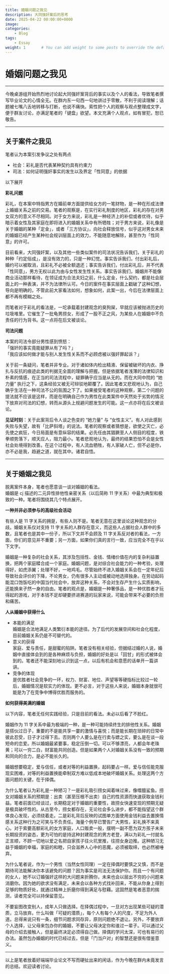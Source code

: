 ```yaml
---
title: 婚姻问题之我见
description: 大同强奸案后的思考
date: 2025-04-22 00:00:00+0000
image: 
categories:
    - Blog
tags:
    - Essay
weight: 1       # You can add weight to some posts to override the default sorting (date descending)
---
```


# 婚姻问题之我见
---

今晚桌游组开始热烈地讨论起大同强奸案背后的事实以及个人的看法，导致笔者撰写毕业论文的心情全无。在群内东一句西一句地讲过于零散，不利于阅读理解；话题被七嘴八舌地转移与打断，也说不痛快。索性把个人的观察与观点整理成文字，便于群友讨论，亦满足笔者的「键盘」欲望。本文充满个人观点，如有冒犯，恕已敬告。

---
## 关于案件之我见   
笔者认为本案引发争议之处有两点   
+ 社会：彩礼是否代表某种契约具有约束力
+ 司法：如何证明强奸事实的发生以及界定「性同意」的依据   

以下展开 

**彩礼问题**   

彩礼，在本案中特指男方在婚前单方面提供给女方的一笔财物，是一种在形成法律上婚姻关系之前的交易。笔者的观察是，在实行彩礼制度的地区，彩礼的存在对男女双方的意义不尽相同。对于女方来说，彩礼是一种经济上的补偿或者优待，似乎暗示着女性及其家庭在即将进入的婚姻关系中有所牺牲；对于男方来说，彩礼像是关于婚姻的某种「定金」，或者「三方协议」，向社会释放信号，似乎这对男女未来的婚姻已经产生某种社会规训层面上的效力，不能随意地解除，甚至作为「性同意」的许可。   

目前看来，大同强奸案，以及其他一些类似案件的司法状况告诉我们，关于彩礼的种种「约定俗成」，是没有效力的，只是一种幻觉。事实告诉我们，付出彩礼后，婚约可以被取消，且彩礼不必被全额退还；事实告诉我们，付出彩礼后，并不代表「性同意」，男方无权以此为由与女性发生性关系。事实告诉我们，婚姻并不能像商业活动那样看待，在领证成为合法夫妇之前，什么定金，什么契约，都是社会层面上的一种表演，并不为法律所认可。今日的案件在事实层面上戳破了这种幻想，导向是明确的，不管此前大家看法如何，想象如何，此案一出，今后在法律层面上都不再有模糊之处。   

而笔者对于彩礼的看法是，一坨承载着封建观念的臭狗屎，早就应该被抛进历史的垃圾堆里。它催生了一批龟男捞女，形成了一股不正之风，为某些人在婚姻中不负责任的行为背书。这一点将在后文被谈论。   

**司法问题**   

本案的司法令部分男性感到愤怒：   
「强奸的事实竟能疑罪从有了吗？」   
「我应该如何做才能与别人发生性关系而不必顾虑被以强奸罪起诉？」   

关于前一条疑问，笔者并非专业。对于诸如体内检出精液、保留被破坏的内衣、挣扎与反抗的痕迹此类的判据无全面的理解与把握。但是依据笔者浅薄的法律知识和朴素的情感，在正当的司法流程中，疑罪确乎应当是从无的。而在大同中院的 “她力量” 执行之下，这条经验又被无可辩驳地颠覆了。因此笔者又悲观地认为，自己确乎生活在一种司法不公的氛围之下了。如果接受笔者的这种观察，第二个问题的提法就不应该是这样，而是在明确自己作为男性在此类案件中天然处于劣势的情况下放弃对司法的幻想，转而从源头上规避问题发生的可能。这一点亦将在后文被谈论。   

**见证时刻**：关于此案背后令人谈之色变的 “她力量” 与 “女性主义”。有人对此感到失败与失望，故有「比萨斜塔」的说法。笔者的观察或者猜想是，欲使之灭亡，必先使之疯狂，今日局面是有意纵容的结果。必先任由其猖獗至人人侧目的程度，铁拳顺势落下，顺天应人，阻力最小。笔者悲观地认为，最终的结果恐怕不会是女性社会处境得到改善。在这个过程中，有人流血牺牲，有人家破人亡，但不必是你，亦不必是我，趋避之道，就在其中。诸君自悟。   

---

## 关于婚姻之我见   
脱离案件本身，笔者也愿意谈一谈对婚姻的看法。   
婚姻是 cj 描述的二元异性排他性亲密关系（以后简称 11 字关系）中最为典型和极致的一种。笔者将围绕其几个特点展开。   

**一种并非必须参与的高级社会活动**   

有些人是 11 字关系的拥趸，有些人则不是。笔者无意在这里谈论这种观念的分歧。婚姻关系仅对支持 11 字关系的人群存在意义，而这些人占据社会人群中的多数，且笔者也是其中一份子，所以下文并不会顾及 11 字关系反对者的看法，一方面，你们的意见并不重要；另一方面，如果你们真的言行一致，应当完全不在乎以下文字。  

婚姻是一种复杂的社会关系，其涉及包括性、金钱、情绪价值在内的复杂利益置换，把两个家庭糅合成一个家庭。婚姻问题，是对综合社会能力的一种考验，处理得好，如虎添翼；处理不好，一地鸡毛。尽管始终不进入婚姻关系会在一定年纪后导致社会评价的下降，不论男女，仍有很多人主动或被动地选择独身。在劳动起码能混口饱饭吃的中国当代社会中，放弃这种关系，不会对生存产生什么实质影响，还能换来孑然一身的自由。笔者的观点是，婚姻是一种奢侈品，是一种优胜者才玩得起的游戏，对于本钱不足却硬要挤进赛道的玩家来说，可能会带来不必要的负担和痛苦。   

**人从婚姻中获得什么**   
+ 本能的满足   
婚姻是合法地满足人类繁衍本能的途径。为了后代的发展空间和社会化程度，目前婚姻关系仍是不可替代的。   
+ 意义的获得   
家庭、爱与责任，是甜蜜的陷阱。笔者没有相关经验，但据结过婚的人说，婚姻中直接体会到的是各种麻烦与负担，婚姻的好处是以「回甘」的形式被体会到的。笔者还不能深刻地认识到这一点，以后有机会和意愿的话单开一篇讲讲。
+ 竞争的体现   
是优胜者社会竞争的一环，权力、财富、地位、声望等等硬指标比较过一轮后，婚姻情况是软实力的体现。更不必言，对于这些人来说，婚姻本身就很可能是为了在竞争中博得优胜而服务的。   

**如何获得美满的婚姻**  

以下内容，笔者无任何实践经验，只是目前的看法。未必以后看了不脸红。

婚姻作为 11 字关系中最为极端的一种，是一种可能持续终生的排他性关系。婚姻是搭伙过日子，重要的不是能共享一霎的激情与喜悦；而是能长期在琐碎的日常中彼此忍受，日子才过得下去。否则两个人要么是在行卖与嫖之实，要么是在谈一段短命的恋爱。所以婚姻最紧要事，稳定压倒一切。可以不够漂亮，人都会年老珠黄；可以一穷二白，财富能共同创造。但是如果两个人对婚姻关系没有一致的预期和同向的合力，是必不能长久的。   

婚姻想要稳定，爱与信任，或者对等的利益置换，起码要占一样。爱与信任能克服现实困难，对等的利益置换能牵制双方难以低成本地破坏婚姻关系。处理这两个方面问题的关键，在于择偶。   

为什么笔者认为彩礼是一种陋习？一是彩礼吸引捞女闻着味过来，像噬膻鲨鱼。捞女对婚姻关系的预期是：出卖（甚至压根不出卖）自己的性资源而快速获取金钱利益。笔者前面已经谈过，长期稳定对于婚姻的重要性，故捞女快速变现的预期无疑是极具破坏性的。从古至今，捞女都存在，无论社会多么进步，都不能指望这个群体良心发现，必须绕着走。二是彩礼背后反映的试图单方面使用金钱利益去置换情感关系这种行为之可笑与不负责任。海量个例早已警告广大男性，彩礼换不来真心。对于索要高额彩礼的女方家庭，人口贩卖一般，摆明一副不愿为双方孩子未来长期投资的姿态，更为可怕的是持这种封建观念的男方老登，满以为彩礼一付就名正言顺，不顾一切地以爱之名把自家孩子往火坑里推，往捞女身边推。这种陋习无益于婚姻的幸福，家庭的和睦，只会滋养人心中的恶魔，必须被取缔，也必然被唾弃。   

为什么笔者说，作为一个男性（当然女性同理）一定在择偶时要慎之又慎，而不是期待司法能解决你本该避免的问题？因为事实是司法无法保护你。而且一个有问题的女人，她不以订婚强奸这样的大问题来折腾你，未来也会以层出不穷的小问题来消磨你。因为她的欲求没有满足，未来会以各种方式找补回来，不能从你身上得到足够的物质好处，就通过精神上折磨你得到满足与慰藉。这固然是笔者恶意的揣测，读者完全可以持保留意见。   

不要妄图改变别人，成年人只做选择。在择偶过程中，一旦对方出现某些可疑的潜质，立马放弃。什么叫做「可疑的潜质」，每个人有每个人的尺度，不足为外人道。总得来说只有一条，细节问题求同存异，原则问题绝不退让。另外，不要放弃个人选择，让父母来包办你的婚姻，不要让父母决定你和谁过一辈子。可以通过父母的介绍去接触人，但是最终决定必须得自己做。择偶的学问太深，可也有易行的办法。虽然包办婚姻的时代已经过去，但是「门当户对」的智慧还是很有借鉴意义。   

---

以上是笔者放着好端端毕业论文不写而硬扯出来的闲话，作为今晚在群内未竟发言的总结。欢迎读者讨论。